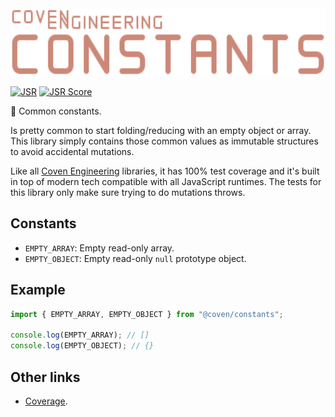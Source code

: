 <img alt="Coven Engineering Constants logo" src="https://raw.githubusercontent.com/covenengineering/libraries/main/@coven/constants/logo.svg" height="108" />

[![JSR](https://jsr.io/badges/@coven/constants)](https://coven.to/constants)
[![JSR Score](https://jsr.io/badges/@coven/constants/score)](https://coven.to/constants/score)

🧱 Common constants.

Is pretty common to start folding/reducing with an empty object or array. This
library simply contains those common values as immutable structures to avoid
accidental mutations.

Like all [Coven Engineering](https://coven.engineering) libraries, it has 100%
test coverage and it's built in top of modern tech compatible with all
JavaScript runtimes. The tests for this library only make sure trying to do
mutations throws.

## Constants

- `EMPTY_ARRAY`: Empty read-only array.
- `EMPTY_OBJECT`: Empty read-only `null` prototype object.

## Example

```typescript
import { EMPTY_ARRAY, EMPTY_OBJECT } from "@coven/constants";

console.log(EMPTY_ARRAY); // []
console.log(EMPTY_OBJECT); // {}
```

## Other links

- [Coverage](https://app.codecov.io/github/covenengineering/libraries).
